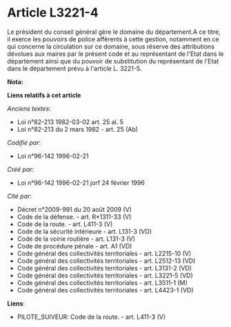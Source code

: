 # Article L3221-4

Le président du conseil général gère le domaine du département.A ce titre, il exerce les pouvoirs de police afférents à cette
gestion, notamment en ce qui concerne la circulation sur ce domaine, sous réserve des attributions dévolues aux maires par le
présent code et au représentant de l'Etat dans le département ainsi que du pouvoir de substitution du représentant de l'Etat
dans le département prévu à l'article L. 3221-5.

**Nota:**



**Liens relatifs à cet article**

_Anciens textes_:

  - Loi n°82-213 1982-03-02 art. 25 al. 5
  - Loi n°82-213 du 2 mars 1982 - art. 25 (Ab)

_Codifié par_:

  - Loi n°96-142 1996-02-21

_Créé par_:

  - Loi n°96-142 1996-02-21 jorf 24 février 1996

_Cité par_:

  - Décret n°2009-991 du 20 août 2009 (V)
  - Code de la défense. - art. R*1311-33 (V)
  - Code de la route. - art. L411-3 (V)
  - Code de la sécurité intérieure - art. L131-3 (VD)
  - Code de la voirie routière - art. L131-3 (V)
  - Code de procédure pénale - art. A1 (VD)
  - Code général des collectivités territoriales - art. L2215-10 (V)
  - Code général des collectivités territoriales - art. L2512-13 (VD)
  - Code général des collectivités territoriales - art. L3131-2 (VD)
  - Code général des collectivités territoriales - art. L3221-5 (VD)
  - Code général des collectivités territoriales - art. L3511-1 (M)
  - Code général des collectivités territoriales - art. L4423-1 (VD)

**Liens**:

  - PILOTE_SUIVEUR: Code de la route. - art. L411-3 (V)

